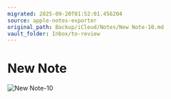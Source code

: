 ```yaml
---
migrated: 2025-09-20T01:52:01.456204
source: apple-notes-exporter
original_path: Backup/iCloud/Notes/New Note-10.md
vault_folder: Inbox/to-review
---
```

# New Note

![New Note-10](images/New%20Note-10.png)
